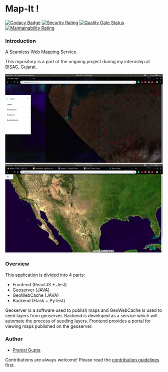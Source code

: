 # Map-It !
[![Codacy Badge](https://api.codacy.com/project/badge/Grade/9d10af9d6db3424293d6440ac125dbc8)](https://app.codacy.com/app/PranjalGupta2199/Map-It?utm_source=github.com&utm_medium=referral&utm_content=PranjalGupta2199/Map-It&utm_campaign=Badge_Grade_Dashboard) [![Security Rating](https://sonarcloud.io/api/project_badges/measure?project=PranjalGupta2199_Map-It&metric=security_rating)](https://sonarcloud.io/dashboard?id=PranjalGupta2199_Map-It) [![Quality Gate Status](https://sonarcloud.io/api/project_badges/measure?project=PranjalGupta2199_Map-It&metric=alert_status)](https://sonarcloud.io/dashboard?id=PranjalGupta2199_Map-It) [![Maintainability Rating](https://sonarcloud.io/api/project_badges/measure?project=PranjalGupta2199_Map-It&metric=sqale_rating)](https://sonarcloud.io/dashboard?id=PranjalGupta2199_Map-It)

### Introduction
A Seamless Web Mapping Service.

This repository is a part of the ongoing project during my internship at BISAG, Gujarat.

<p float="left">
  <img src="docs/img1.png" />
  <img src="docs/img2.png" /> 
</p>

### Overview

This application is divided into 4 parts: 

* Frontend (ReactJS + Jest)
* Geoserver (JAVA)
* GeoWebCache (JAVA)
* Backend (Flask + PyTest)

Geoserver is a software used to publish maps and GeoWebCache is used to seed layers from geoserver. Backend is developed as a service which will automate the process of seeding layers. Frontend provides a portal for viewing maps published on the geoserver. 


### Author
* [Pranjal Gupta](https://github.com/PranjalGupta2199)

Contributions are always welcome! Please read the [contribution guidelines](https://github.com/PranjalGupta2199/Map-It/blob/develop/docs/contributing.md) first.
